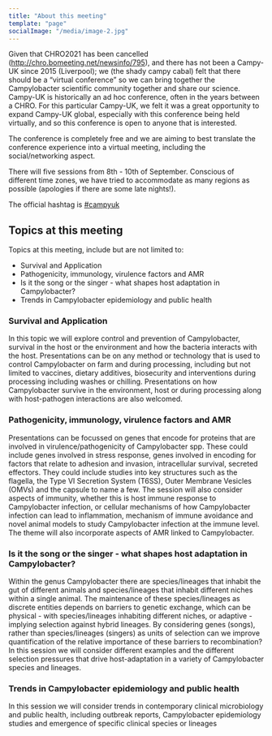 ```yaml
---
title: "About this meeting"
template: "page"
socialImage: "/media/image-2.jpg"
---
```


Given that CHRO2021 has been cancelled (http://chro.bomeeting.net/newsinfo/795), and there has not been a Campy-UK since 2015 (Liverpool); we (the shady campy cabal) felt that there should be a “virtual conference” so we can bring together the Campylobacter scientific community together and share our science. Campy-UK is historically an ad hoc conference, often in the years between a CHRO. For this particular Campy-UK, we felt it was a great opportunity to expand Campy-UK global, especially with this conference being held virtually, and so this conference is open to anyone that is interested.

The conference is completely free and we are aiming to best translate the conference experience into a virtual meeting, including the social/networking aspect. 

There will five sessions from 8th - 10th of September. Conscious of different time zones, we have tried to accommodate as many regions as possible (apologies if there are some late nights!). 

The official hashtag is [#campyuk](https://twitter.com/hashtag/campyuk)

## Topics at this meeting
Topics at this meeting, include but are not limited to: 
* Survival and Application
* Pathogenicity, immunology, virulence factors and AMR
* Is it the song or the singer - what shapes host adaptation in Campylobacter?
* Trends in Campylobacter epidemiology and public health

### Survival and Application
In this topic we will explore control and prevention of Campylobacter, survival in the host or the environment and how the bacteria interacts with the host. Presentations can be on any method or technology that is used to control Campylobacter on farm and during processing, including but not limited to vaccines, dietary additives, biosecurity and  interventions during processing including washes or chilling. Presentations on how Campylobacter survive in the environment, host or during processing along with host-pathogen interactions are also welcomed. 

### Pathogenicity, immunology, virulence factors and AMR
Presentations can be focussed on genes that encode for proteins that are involved in virulence/pathogenicity of Campylobacter spp. These could include genes involved in stress response, genes involved in encoding for factors that relate to adhesion and invasion, intracellular survival, secreted effectors. They could include studies into key structures such as the flagella, the Type VI Secretion System (T6SS), Outer Membrane Vesicles (OMVs) and the capsule to name a few. The session will also consider aspects of immunity, whether this is host immune response to Campylobacter infection, or cellular mechanisms of how Campylobacter infection can lead to inflammation, mechanism of immune avoidance and novel animal models to study Campylobacter infection at the immune level. The theme will also incorporate aspects of AMR linked to Campylobacter. 

### Is it the song or the singer - what shapes host adaptation in Campylobacter?
Within the genus Campylobacter there are species/lineages that inhabit the gut of different animals and species/lineages that inhabit different niches within a single animal. The maintenance of these species/lineages as discrete entities depends on barriers to genetic exchange, which can be physical - with species/lineages inhabiting different niches, or adaptive - implying selection against hybrid lineages. By considering genes (songs), rather than species/lineages (singers) as units of selection can we improve quantification of the relative importance of these barriers to recombination? In this session we will consider different examples and the different selection pressures that 
drive host-adaptation in a variety of Campylobacter species and lineages.

### Trends in Campylobacter epidemiology and public health
In this session we will consider trends in contemporary clinical microbiology and public health, including outbreak reports, Campylobacter epidemiology studies and emergence of specific clinical species or lineages